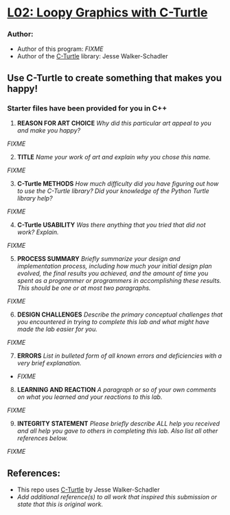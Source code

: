 # [L02: Loopy Graphics with C-Turtle](https://docs.google.com/document/d/1yMQGsJwNXTUsabYNo_k56b9-Jwk1EKFaGgM8e2fVt2c/edit?usp=sharing)

### Author:
- Author of this program: *FIXME*
- Author of the [C-Turtle](https://github.com/walkerje/C-Turtle) library: Jesse Walker-Schadler

## Use C-Turtle to create something that makes you happy!

### Starter files have been provided for you in C++


1. **REASON FOR ART CHOICE**
*Why did this particular art appeal to you and make you happy?*

*FIXME*

2. **TITLE** 
*Name your work of art and explain why you chose this name.*

*FIXME*

3. **C-Turtle METHODS** 
*How much difficulty did you have figuring out how to use the C-Turtle library? Did your knowledge of the Python Turtle library help?*

*FIXME*

4. **C-Turtle USABILITY**
*Was there anything that you tried that did not work? Explain.*

*FIXME*

5. **PROCESS SUMMARY**
*Briefly summarize your design and implementation process, 
including how much your initial design plan evolved, 
the final results you achieved, and the amount of time you spent 
as a programmer or programmers in accomplishing these results. 
This should be one or at most two paragraphs.*

*FIXME*

6. **DESIGN CHALLENGES**
*Describe the primary conceptual challenges that you encountered 
in trying to complete this lab and what might have made the 
lab easier for you.*

*FIXME*

7. **ERRORS**
*List in bulleted form of all known errors 
and deficiencies with a very brief explanation.*

- *FIXME*

8. **LEARNING AND REACTION**
*A paragraph or so of your own comments 
on what you learned and your reactions to this lab.*

*FIXME*

9. **INTEGRITY STATEMENT**
*Please briefly describe ALL help you received and 
all help you gave to others in completing this lab.
Also list all other references below.*

*FIXME*

## References:
- This repo uses [C-Turtle](https://github.com/walkerje/C-Turtle) by Jesse Walker-Schadler
- *Add additional reference(s) to all work that inspired this submission or state that this is original work.*

